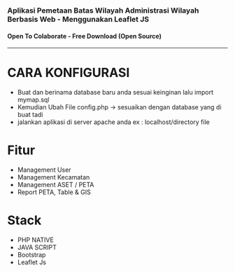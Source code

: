 <h3>Aplikasi Pemetaan Batas Wilayah Administrasi Wilayah Berbasis Web - Menggunakan Leaflet JS</h3>
<h4>Open To Colaborate - Free Download (Open Source)</h4>
<hr>
<h1>CARA KONFIGURASI</h1>
<ul>
  <li>Buat dan berinama database baru anda sesuai keinginan lalu import mymap.sql</li>
  <li>Kemudian Ubah File config.php -> sesuaikan dengan database yang di buat tadi</li>
  <li>jalankan aplikasi di server apache anda ex : localhost/directory file</li>
</ul>

<h1>Fitur</h1>
<ul>
  <li>Management User</li>
  <li>Management Kecamatan</li>
  <li>Management ASET / PETA</li>
  <li>Report PETA, Table & GIS</li>
</ul>

<h1>Stack</h1>
<ul>
  <li>PHP NATIVE</li>
  <li>JAVA SCRIPT</li>
  <li>Bootstrap</li>
  <li>Leaflet Js</li>
</ul>
